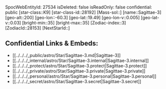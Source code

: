 ﻿---
location: [19.49,60.3,200]
type: Star
tags:
- astro/Star

---
SpocWebEntityId: 27534
isDeleted: false
isReadOnly: false
confidential: public
[star-class::K9]
[star-class-id::28192]
[Mass-sol::]
[name::Sagittae-3]
[geo-alt::200]
[geo-lon::-60.3]
[geo-lat::19.49]
[geo-lon-v::0.005]
[geo-lat-v::0.03]
[bright-min::35]
[bright-max::35]
[Zodiac-index::3]
[ZodiacId::28153]
[NextStarId::]



## Confidential Links & Embeds: 
- [[../../../_public/astro/Star/Sagittae-3.md|Sagittae-3]] 
- [[../../../_internal/astro/Star/Sagittae-3.internal|Sagittae-3.internal]] 
- [[../../../_protect/astro/Star/Sagittae-3.protect|Sagittae-3.protect]] 
- [[../../../_private/astro/Star/Sagittae-3.private|Sagittae-3.private]] 
- [[../../../_personal/astro/Star/Sagittae-3.personal|Sagittae-3.personal]] 
- [[../../../_secret/astro/Star/Sagittae-3.secret|Sagittae-3.secret]] 
